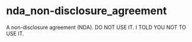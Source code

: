 # nda_non-disclosure_agreement
A non-disclosure agreement (NDA). DO NOT USE IT. I TOLD YOU NOT TO USE IT.
